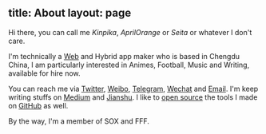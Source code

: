 title: About
layout: page
---
Hi there, you can call me _Kinpika_, _AprilOrange_ or _Seita_ or whatever I don't care.

I'm technically a [Web](#webs) and Hybrid app maker who is based in Chengdu China, I am particularly interested in Animes, Football, Music and Writing, available for hire now.

You can reach me via [Twitter](https://twitter.com/siyuejulin), [Weibo](http://weibo.com/zengxinyu), [Telegram](https://telegram.me/aprilorange), [Wechat](http://r.loli.io/bEfqIj.jpg) and [Email](mailto:kinpika@outlook.com). I'm keep writing stuffs on [Medium](http:///medium.com/@sox) and [Jianshu](http://www.jianshu.com/users/c3ecb718fee1). I like to [open source](#projects) the tools I made on [GitHub](https://github.com/aprilorange/) as well.

By the way, I'm a member of SOX and FFF.
